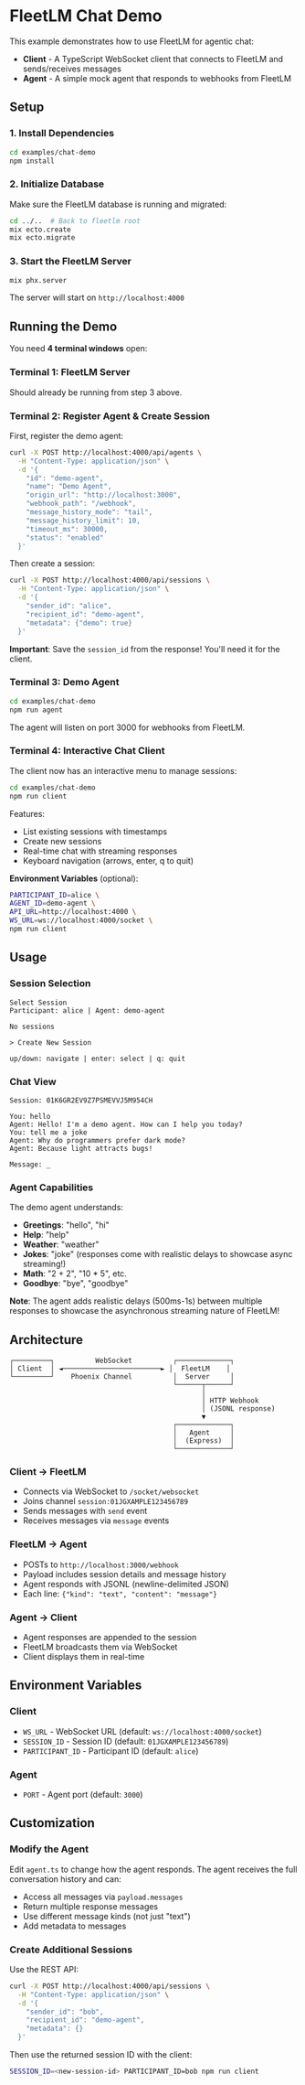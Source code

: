 # FleetLM Chat Demo

This example demonstrates how to use FleetLM for agentic chat:

- **Client** - A TypeScript WebSocket client that connects to FleetLM and sends/receives messages
- **Agent** - A simple mock agent that responds to webhooks from FleetLM

## Setup

### 1. Install Dependencies

```bash
cd examples/chat-demo
npm install
```

### 2. Initialize Database

Make sure the FleetLM database is running and migrated:

```bash
cd ../..  # Back to fleetlm root
mix ecto.create
mix ecto.migrate
```

### 3. Start the FleetLM Server

```bash
mix phx.server
```

The server will start on `http://localhost:4000`

## Running the Demo

You need **4 terminal windows** open:

### Terminal 1: FleetLM Server

Should already be running from step 3 above.

### Terminal 2: Register Agent & Create Session

First, register the demo agent:

```bash
curl -X POST http://localhost:4000/api/agents \
  -H "Content-Type: application/json" \
  -d '{
    "id": "demo-agent",
    "name": "Demo Agent",
    "origin_url": "http://localhost:3000",
    "webhook_path": "/webhook",
    "message_history_mode": "tail",
    "message_history_limit": 10,
    "timeout_ms": 30000,
    "status": "enabled"
  }'
```

Then create a session:

```bash
curl -X POST http://localhost:4000/api/sessions \
  -H "Content-Type: application/json" \
  -d '{
    "sender_id": "alice",
    "recipient_id": "demo-agent",
    "metadata": {"demo": true}
  }'
```

**Important**: Save the `session_id` from the response! You'll need it for the client.

### Terminal 3: Demo Agent

```bash
cd examples/chat-demo
npm run agent
```

The agent will listen on port 3000 for webhooks from FleetLM.

### Terminal 4: Interactive Chat Client

The client now has an interactive menu to manage sessions:

```bash
cd examples/chat-demo
npm run client
```

Features:
- List existing sessions with timestamps
- Create new sessions
- Real-time chat with streaming responses
- Keyboard navigation (arrows, enter, q to quit)

**Environment Variables** (optional):
```bash
PARTICIPANT_ID=alice \
AGENT_ID=demo-agent \
API_URL=http://localhost:4000 \
WS_URL=ws://localhost:4000/socket \
npm run client
```

## Usage

### Session Selection
```
Select Session
Participant: alice | Agent: demo-agent

No sessions

> Create New Session

up/down: navigate | enter: select | q: quit
```

### Chat View
```
Session: 01K6GR2EV9Z7PSMEVVJ5M954CH

You: hello
Agent: Hello! I'm a demo agent. How can I help you today?
You: tell me a joke
Agent: Why do programmers prefer dark mode?
Agent: Because light attracts bugs!

Message: _
```

### Agent Capabilities

The demo agent understands:
- **Greetings**: "hello", "hi"
- **Help**: "help"
- **Weather**: "weather"
- **Jokes**: "joke" (responses come with realistic delays to showcase async streaming!)
- **Math**: "2 + 2", "10 * 5", etc.
- **Goodbye**: "bye", "goodbye"

**Note**: The agent adds realistic delays (500ms-1s) between multiple responses to showcase the asynchronous streaming nature of FleetLM!

## Architecture

```
┌─────────┐          WebSocket          ┌─────────────┐
│ Client  │ ◄────────────────────────► │  FleetLM    │
└─────────┘    Phoenix Channel          │  Server     │
                                        └──────┬──────┘
                                               │
                                               │ HTTP Webhook
                                               │ (JSONL response)
                                               ▼
                                        ┌─────────────┐
                                        │   Agent     │
                                        │  (Express)  │
                                        └─────────────┘
```

### Client → FleetLM
- Connects via WebSocket to `/socket/websocket`
- Joins channel `session:01JGXAMPLE123456789`
- Sends messages with `send` event
- Receives messages via `message` events

### FleetLM → Agent
- POSTs to `http://localhost:3000/webhook`
- Payload includes session details and message history
- Agent responds with JSONL (newline-delimited JSON)
- Each line: `{"kind": "text", "content": "message"}`

### Agent → Client
- Agent responses are appended to the session
- FleetLM broadcasts them via WebSocket
- Client displays them in real-time

## Environment Variables

### Client

- `WS_URL` - WebSocket URL (default: `ws://localhost:4000/socket`)
- `SESSION_ID` - Session ID (default: `01JGXAMPLE123456789`)
- `PARTICIPANT_ID` - Participant ID (default: `alice`)

### Agent

- `PORT` - Agent port (default: `3000`)

## Customization

### Modify the Agent

Edit `agent.ts` to change how the agent responds. The agent receives the full conversation history and can:

- Access all messages via `payload.messages`
- Return multiple response messages
- Use different message kinds (not just "text")
- Add metadata to messages

### Create Additional Sessions

Use the REST API:

```bash
curl -X POST http://localhost:4000/api/sessions \
  -H "Content-Type: application/json" \
  -d '{
    "sender_id": "bob",
    "recipient_id": "demo-agent",
    "metadata": {}
  }'
```

Then use the returned session ID with the client:

```bash
SESSION_ID=<new-session-id> PARTICIPANT_ID=bob npm run client
```
